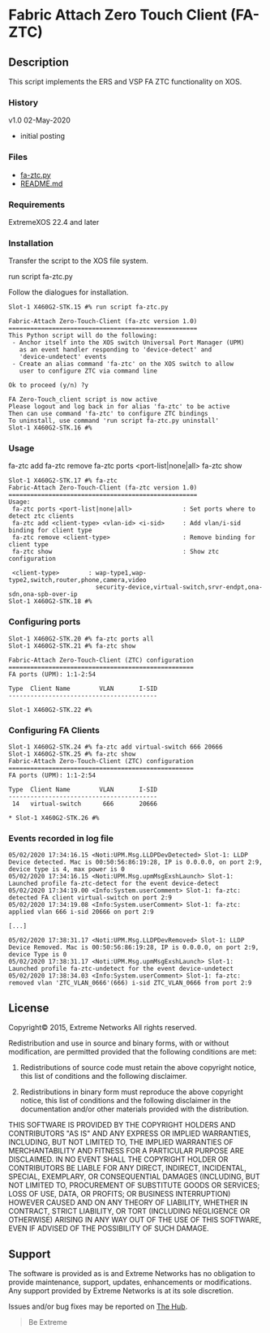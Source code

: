 # Fabric Attach Zero Touch Client (FA-ZTC)
## Description
This script implements the ERS and VSP FA ZTC functionality on XOS.

### History
v1.0    02-May-2020
* initial posting

### Files
* [fa-ztc.py](fa-ztc.py)
* [README.md](README.md)

### Requirements
ExtremeXOS 22.4 and later

### Installation
Transfer the script to the XOS file system.

run script fa-ztc.py

Follow the dialogues for installation.

```
Slot-1 X460G2-STK.15 #% run script fa-ztc.py

Fabric-Attach Zero-Touch-Client (fa-ztc version 1.0)
====================================================
This Python script will do the following:
 - Anchor itself into the XOS switch Universal Port Manager (UPM)
   as an event handler responding to 'device-detect' and
   'device-undetect' events
 - Create an alias command 'fa-ztc' on the XOS switch to allow
   user to configure ZTC via command line

Ok to proceed (y/n) ?y

FA Zero-Touch_client script is now active
Please logout and log back in for alias 'fa-ztc' to be active
Then can use command 'fa-ztc' to configure ZTC bindings
To uninstall, use command 'run script fa-ztc.py uninstall'
Slot-1 X460G2-STK.16 #%
```


### Usage
fa-ztc add <client-type> <vlan-id> <i-sid>
fa-ztc remove <client-type>
fa-ztc ports <port-list|none|all>
fa-ztc show

```
Slot-1 X460G2-STK.17 #% fa-ztc
Fabric-Attach Zero-Touch-Client (fa-ztc version 1.0)
====================================================
Usage:
 fa-ztc ports <port-list|none|all>              : Set ports where to detect ztc clients
 fa-ztc add <client-type> <vlan-id> <i-sid>     : Add vlan/i-sid binding for client type
 fa-ztc remove <client-type>                    : Remove binding for client type
 fa-ztc show                                    : Show ztc configuration

 <client-type>        : wap-type1,wap-type2,switch,router,phone,camera,video
                        security-device,virtual-switch,srvr-endpt,ona-sdn,ona-spb-over-ip
Slot-1 X460G2-STK.18 #%
```


### Configuring ports
```
Slot-1 X460G2-STK.20 #% fa-ztc ports all
Slot-1 X460G2-STK.21 #% fa-ztc show

Fabric-Attach Zero-Touch-Client (ZTC) configuration
===================================================
FA ports (UPM): 1:1-2:54

Type  Client Name        VLAN       I-SID
-----------------------------------------

Slot-1 X460G2-STK.22 #%
```


### Configuring FA Clients
```
Slot-1 X460G2-STK.24 #% fa-ztc add virtual-switch 666 20666
Slot-1 X460G2-STK.25 #% fa-ztc show
Fabric-Attach Zero-Touch-Client (ZTC) configuration
===================================================
FA ports (UPM): 1:1-2:54

Type  Client Name        VLAN       I-SID
-----------------------------------------
 14   virtual-switch      666       20666

* Slot-1 X460G2-STK.26 #%
```


### Events recorded in log file
```
05/02/2020 17:34:16.15 <Noti:UPM.Msg.LLDPDevDetected> Slot-1: LLDP Device detected. Mac is 00:50:56:86:19:28, IP is 0.0.0.0, on port 2:9, device type is 4, max power is 0
05/02/2020 17:34:16.15 <Noti:UPM.Msg.upmMsgExshLaunch> Slot-1: Launched profile fa-ztc-detect for the event device-detect
05/02/2020 17:34:19.00 <Info:System.userComment> Slot-1: fa-ztc: detected FA client virtual-switch on port 2:9
05/02/2020 17:34:19.08 <Info:System.userComment> Slot-1: fa-ztc: applied vlan 666 i-sid 20666 on port 2:9

[...]

05/02/2020 17:38:31.17 <Noti:UPM.Msg.LLDPDevRemoved> Slot-1: LLDP Device Removed. Mac is 00:50:56:86:19:28, IP is 0.0.0.0, on port 2:9, device Type is 0
05/02/2020 17:38:31.17 <Noti:UPM.Msg.upmMsgExshLaunch> Slot-1: Launched profile fa-ztc-undetect for the event device-undetect
05/02/2020 17:38:34.03 <Info:System.userComment> Slot-1: fa-ztc: removed vlan 'ZTC_VLAN_0666'(666) i-sid ZTC_VLAN_0666 from port 2:9
```


## License
Copyright© 2015, Extreme Networks
All rights reserved.

Redistribution and use in source and binary forms, with or without modification,
are permitted provided that the following conditions are met:

1. Redistributions of source code must retain the above copyright notice, this
list of conditions and the following disclaimer.

2. Redistributions in binary form must reproduce the above copyright notice,
this list of conditions and the following disclaimer in the documentation
and/or other materials provided with the distribution.

THIS SOFTWARE IS PROVIDED BY THE COPYRIGHT HOLDERS AND CONTRIBUTORS "AS IS" AND
ANY EXPRESS OR IMPLIED WARRANTIES, INCLUDING, BUT NOT LIMITED TO, THE IMPLIED
WARRANTIES OF MERCHANTABILITY AND FITNESS FOR A PARTICULAR PURPOSE ARE
DISCLAIMED. IN NO EVENT SHALL THE COPYRIGHT HOLDER OR CONTRIBUTORS BE LIABLE
FOR ANY DIRECT, INDIRECT, INCIDENTAL, SPECIAL, EXEMPLARY, OR CONSEQUENTIAL
DAMAGES (INCLUDING, BUT NOT LIMITED TO, PROCUREMENT OF SUBSTITUTE GOODS OR
SERVICES; LOSS OF USE, DATA, OR PROFITS; OR BUSINESS INTERRUPTION) HOWEVER
CAUSED AND ON ANY THEORY OF LIABILITY, WHETHER IN CONTRACT, STRICT LIABILITY,
OR TORT (INCLUDING NEGLIGENCE OR OTHERWISE) ARISING IN ANY WAY OUT OF THE USE
OF THIS SOFTWARE, EVEN IF ADVISED OF THE POSSIBILITY OF SUCH DAMAGE.

## Support
The software is provided as is and Extreme Networks has no obligation to provide
maintenance, support, updates, enhancements or modifications.
Any support provided by Extreme Networks is at its sole discretion.

Issues and/or bug fixes may be reported on [The Hub](https://community.extremenetworks.com/).

>Be Extreme
